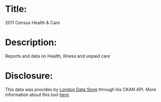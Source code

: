 # Title: 
2011 Census Health & Care
# Description: 
Reports and data on Health, Illness and unpaid care
# Disclosure: 
This data was provides by [London Data Store](http://data.london.gov.uk/) through his CKAN API. More information about this tool [here](#).